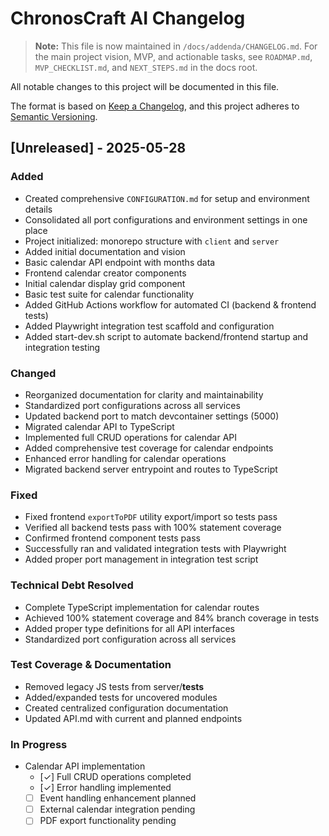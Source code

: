 # ChronosCraft AI Changelog

> **Note:** This file is now maintained in `/docs/addenda/CHANGELOG.md`. For the main project vision, MVP, and actionable tasks, see `ROADMAP.md`, `MVP_CHECKLIST.md`, and `NEXT_STEPS.md` in the docs root.

All notable changes to this project will be documented in this file.

The format is based on [Keep a Changelog](https://keepachangelog.com/en/1.0.0/), and this project adheres to [Semantic Versioning](https://semver.org/spec/v2.0.0.html).

## [Unreleased] - 2025-05-28

### Added

- Created comprehensive `CONFIGURATION.md` for setup and environment details
- Consolidated all port configurations and environment settings in one place
- Project initialized: monorepo structure with `client` and `server`
- Added initial documentation and vision
- Basic calendar API endpoint with months data
- Frontend calendar creator components
- Initial calendar display grid component
- Basic test suite for calendar functionality
- Added GitHub Actions workflow for automated CI (backend & frontend tests)
- Added Playwright integration test scaffold and configuration
- Added start-dev.sh script to automate backend/frontend startup and integration testing

### Changed

- Reorganized documentation for clarity and maintainability
- Standardized port configurations across all services
- Updated backend port to match devcontainer settings (5000)
- Migrated calendar API to TypeScript
- Implemented full CRUD operations for calendar API
- Added comprehensive test coverage for calendar endpoints
- Enhanced error handling for calendar operations
- Migrated backend server entrypoint and routes to TypeScript

### Fixed

- Fixed frontend `exportToPDF` utility export/import so tests pass
- Verified all backend tests pass with 100% statement coverage
- Confirmed frontend component tests pass
- Successfully ran and validated integration tests with Playwright
- Added proper port management in integration test script

### Technical Debt Resolved

- Complete TypeScript implementation for calendar routes
- Achieved 100% statement coverage and 84% branch coverage in tests
- Added proper type definitions for all API interfaces
- Standardized port configuration across all services

### Test Coverage & Documentation

- Removed legacy JS tests from server/**tests**
- Added/expanded tests for uncovered modules
- Created centralized configuration documentation
- Updated API.md with current and planned endpoints

### In Progress

- Calendar API implementation
  - [✓] Full CRUD operations completed
  - [✓] Error handling implemented
  - [ ] Event handling enhancement planned
  - [ ] External calendar integration pending
  - [ ] PDF export functionality pending
